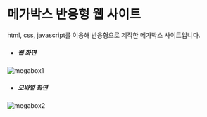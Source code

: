 # 메가박스 반응형 웹 사이트
html, css, javascript를 이용해 반응형으로 제작한 메가박스 사이트입니다. 

+ ##### 웹 화면

![megabox1](https://user-images.githubusercontent.com/57783061/116388321-ac854100-a856-11eb-8f5e-959599b0b329.PNG)


+ ##### 모바일 화면


![megabox2](https://user-images.githubusercontent.com/57783061/116388881-4816b180-a857-11eb-9457-f08cea28bfc8.jpg)
